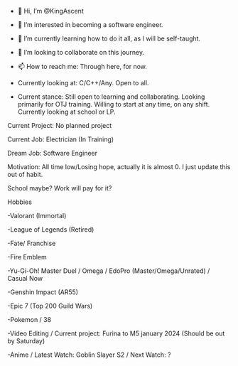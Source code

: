 - 👋 Hi, I’m @KingAscent
- 👀 I’m interested in becoming a software engineer.
- 🌱 I’m currently learning how to do it all, as I will be self-taught.
- 💞️ I’m looking to collaborate on this journey.
- 📫 How to reach me: Through here, for now. 

- Currently looking at: C/C++/Any. Open to all.

- Current stance: Still open to learning and collaborating. Looking primarily for OTJ training. Willing to start at any time, on any shift. Currently looking at school or LP.

Current Project: No planned project

Current Job: Electrician (In Training)

Dream Job: Software Engineer

Motivation: All time low/Losing hope, actually it is almost 0. I just update this out of habit. 

School maybe? Work will pay for it?

Hobbies

-Valorant (Immortal)

-League of Legends (Retired)

-Fate/ Franchise

-Fire Emblem

-Yu-Gi-Oh! Master Duel / Omega / EdoPro (Master/Omega/Unrated) / Casual Now

-Genshin Impact (AR55)

-Epic 7 (Top 200 Guild Wars)

-Pokemon / 38

-Video Editing / Current project: Furina to M5 january 2024 (Should be out by Saturday)

-Anime / Latest Watch: Goblin Slayer S2 / Next Watch: ?
<!---
KingAscent/KingAscent is a ✨ special ✨ repository because its `README.md` (this file) appears on your GitHub profile.
You can click the Preview link to take a look at your changes.
--->
